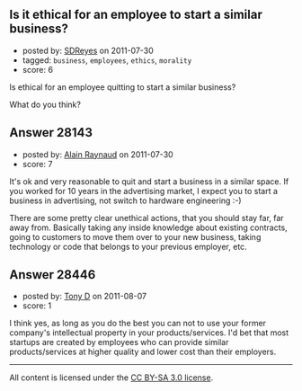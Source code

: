 ## Is it ethical for an employee to start a similar business?

- posted by: [SDReyes](https://stackexchange.com/users/-1/5001-sdreyes) on 2011-07-30
- tagged: `business`, `employees`, `ethics`, `morality`
- score: 6

Is ethical for an employee quitting to start a similar business?

What do you think?


## Answer 28143

- posted by: [Alain Raynaud](https://stackexchange.com/users/-1/502-alain-raynaud) on 2011-07-30
- score: 7

It's ok and very reasonable to quit and start a business in a similar space. If you worked for 10 years in the advertising market, I expect you to start a business in advertising, not switch to hardware engineering :-)

There are some pretty clear unethical actions, that you should stay far, far away from. Basically taking any inside knowledge about existing contracts, going to customers to move them over to your new business, taking technology or code that belongs to your previous employer, etc.


## Answer 28446

- posted by: [Tony D](https://stackexchange.com/users/-1/12519-tony-d) on 2011-08-07
- score: 1

I think yes, as long as you do the best you can not to use your former company's intellectual property in your products/services. I'd bet that most startups are created by employees who can provide similar products/services at higher quality and lower cost than their employers.



---

All content is licensed under the [CC BY-SA 3.0 license](https://creativecommons.org/licenses/by-sa/3.0/).
